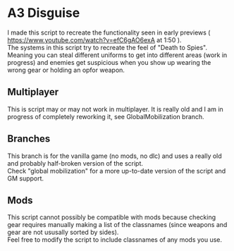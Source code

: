 # A3 Disguise
I made this script to recreate the functionality seen in early previews ( https://www.youtube.com/watch?v=efC6gAO6exA  at 1:50 ).  
The systems in this script try to recreate the feel of "Death to Spies". Meaning you can steal different uniforms to get into different areas (work in progress) and enemies get suspicious when you show up wearing the wrong gear or holding an opfor weapon.  

## Multiplayer 
This is script may or may not work in multiplayer. It is really old and I am in progress of completely reworking it, see GlobalMobilization branch.  

## Branches
This branch is for the vanilla game (no mods, no dlc) and uses a really old and probably half-broken version of the script.  
Check "global mobilization" for a more up-to-date version of the script and GM support.  

## Mods
This script cannot possibly be compatible with mods because checking gear requires manually making a list of the classnames (since weapons and gear are not ususally sorted by sides).  
Feel free to modify the script to include classnames of any mods you use.
